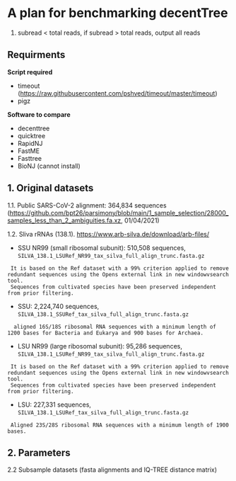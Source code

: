 # A plan for benchmarking decentTree


1. subread < total reads, if subread > total reads, output all reads

## Requirments
  **Script required**
  - timeout (https://raw.githubusercontent.com/pshved/timeout/master/timeout)
  - pigz

  **Software to compare**
  - decenttree
  - quicktree
  - RapidNJ
  - FastME
  - Fasttree
  - BioNJ (cannot install)

## 1. Original datasets
1.1. Public SARS-CoV-2 alignment: 364,834 sequences (https://github.com/bpt26/parsimony/blob/main/1_sample_selection/28000_samples_less_than_2_ambiguities.fa.xz, 01/04/2021)

1.2. Sliva rRNAs (138.1). https://www.arb-silva.de/download/arb-files/

 - SSU NR99 (small ribosomal subunit): 510,508 sequences, `SILVA_138.1_LSURef_NR99_tax_silva_full_align_trunc.fasta.gz`
 ```
  It is based on the Ref dataset with a 99% criterion applied to remove redundant sequences using the Opens external link in new windowvsearch tool. 
  Sequences from cultivated species have been preserved independent from prior filtering.
  ```

  - SSU: 2,224,740 sequences,  `SILVA_138.1_SSURef_tax_silva_full_align_trunc.fasta.gz`
```
  aligned 16S/18S ribosomal RNA sequences with a minimum length of 1200 bases for Bacteria and Eukarya and 900 bases for Archaea.
```



  - LSU NR99 (large ribosomal subunit): 95,286 sequences,  `SILVA_138.1_LSURef_NR99_tax_silva_full_align_trunc.fasta.gz`
 ```
  It is based on the Ref dataset with a 99% criterion applied to remove redundant sequences using the Opens external link in new windowvsearch tool. 
  Sequences from cultivated species have been preserved independent from prior filtering.
  ```
  - LSU: 227,331 sequences,  `SILVA_138.1_LSURef_tax_silva_full_align_trunc.fasta.gz`
```
 Aligned 23S/28S ribosomal RNA sequences with a minimum length of 1900 bases.
```

## 2. Parameters


 2.2 Subsample datasets (fasta alignments and IQ-TREE distance matrix)
 
 
